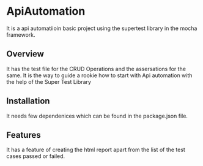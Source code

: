 # ApiAutomation
It is a api automatiioin basic project using the supertest library in the mocha framework.

## Overview
It has the test file for the CRUD Operations and the assersations for the same. It is the way to guide a rookie how to start with Api automation with the help of the Super Test Library

## Installation
It needs few dependenices which can be found in the package.json file. 


## Features
It has a feature of creating the html report apart from the list of the test cases passed or failed.
